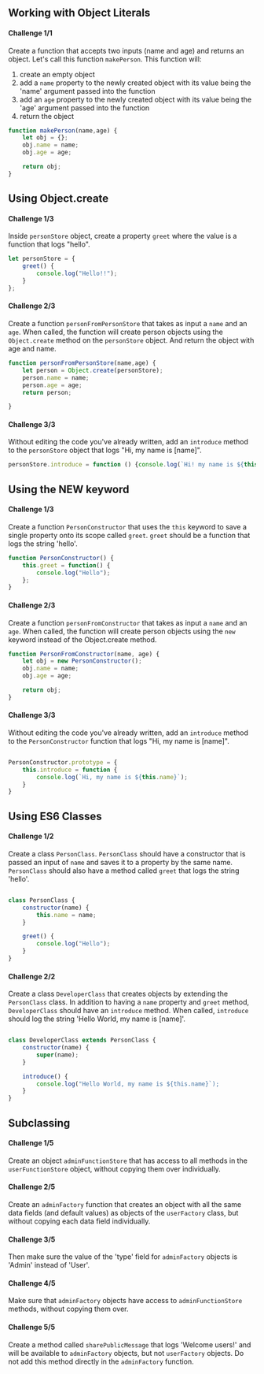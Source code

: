 ## Working with Object Literals

#### Challenge 1/1

Create a function that accepts two inputs (name and age) and returns an object. Let's call this function `makePerson`. This function will:

1. create an empty object
2. add a `name` property to the newly created object with its value being the 'name' argument passed into the function
3. add an `age` property to the newly created object with its value being the 'age' argument passed into the function
4. return the object

```js
function makePerson(name,age) {
    let obj = {};
    obj.name = name;
    obj.age = age;

    return obj;
}

```

## Using Object.create

#### Challenge 1/3

Inside `personStore` object, create a property `greet` where the value is a function that logs "hello".

```js
let personStore = {
    greet() {
        console.log("Hello!!");
    }
};


```
#### Challenge 2/3

Create a function `personFromPersonStore` that takes as input a `name` and an `age`. When called, the function will create person objects using the `Object.create` method on the `personStore` object. And return the object with age and name.

```js
function personFromPersonStore(name,age) {
    let person = Object.create(personStore);
    person.name = name;
    person.age = age;
    return person;

}

```

#### Challenge 3/3

Without editing the code you've already written, add an `introduce` method to the `personStore` object that logs "Hi, my name is [name]".



```js
personStore.introduce = function () {console.log(`Hi! my name is ${this.name})};
```
## Using the NEW keyword

#### Challenge 1/3

Create a function `PersonConstructor` that uses the `this` keyword to save a single property onto its scope called `greet`. `greet` should be a function that logs the string 'hello'.
```js
function PersonConstructor() {
    this.greet = function() {
        console.log("Hello");
    };
}
```

#### Challenge 2/3

Create a function `personFromConstructor` that takes as input a `name` and an `age`. When called, the function will create person objects using the `new` keyword instead of the Object.create method.

```js
function PersonFromConstructor(name, age) {
    let obj = new PersonConstructor();
    obj.name = name;
    obj.age = age;

    return obj;
}
```

#### Challenge 3/3

Without editing the code you've already written, add an `introduce` method to the `PersonConstructor` function that logs "Hi, my name is [name]".

```js

PersonConstructor.prototype = {
    this.introduce = function {
        console.log(`Hi, my name is ${this.name}`);
    }
}

```

## Using ES6 Classes

#### Challenge 1/2

Create a class `PersonClass`. `PersonClass` should have a constructor that is passed an input of `name` and saves it to a property by the same name. `PersonClass` should also have a method called `greet` that logs the string 'hello'.

```js

class PersonClass {
    constructor(name) {
        this.name = name;
    }

    greet() {
        console.log("Hello");
    }
}
```

#### Challenge 2/2

Create a class `DeveloperClass` that creates objects by extending the `PersonClass` class. In addition to having a `name` property and `greet` method, `DeveloperClass` should have an `introduce` method. When called, `introduce` should log the string 'Hello World, my name is [name]'.


```js

class DeveloperClass extends PersonClass {
    constructor(name) {
        super(name);
    }

    introduce() {
        console.log("Hello World, my name is ${this.name}`);
    }
}

```

## Subclassing

#### Challenge 1/5

Create an object `adminFunctionStore` that has access to all methods in the `userFunctionStore` object, without copying them over individually.

#### Challenge 2/5

Create an `adminFactory` function that creates an object with all the same data fields (and default values) as objects of the `userFactory` class, but without copying each data field individually.

#### Challenge 3/5

Then make sure the value of the 'type' field for `adminFactory` objects is 'Admin' instead of 'User'.

#### Challenge 4/5

Make sure that `adminFactory` objects have access to `adminFunctionStore` methods, without copying them over.

#### Challenge 5/5

Create a method called `sharePublicMessage` that logs 'Welcome users!' and will be available to `adminFactory` objects, but not `userFactory` objects. Do not add this method directly in the `adminFactory` function.
